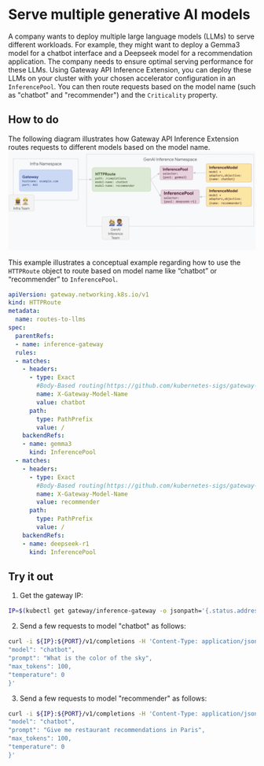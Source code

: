 # Serve multiple generative AI models
A company wants to deploy multiple large language models (LLMs) to serve different workloads. 
For example, they might want to deploy a Gemma3 model for a chatbot interface and a Deepseek model for a recommendation application. 
The company needs to ensure optimal serving performance for these LLMs.
Using Gateway API Inference Extension, you can deploy these LLMs on your cluster with your chosen accelerator configuration in an `InferencePool`. 
You can then route requests based on the model name (such as "chatbot" and "recommender") and the `Criticality` property.

## How to do 
The following diagram illustrates how Gateway API Inference Extension routes requests to different models based on the model name.
![Serving multiple generative AI models](../images/serve-mul-gen-AI-models.png)

This example illustrates a conceptual example regarding how to use the `HTTPRoute` object to route based on model name like “chatbot” or “recommender” to `InferencePool`.
```yaml
apiVersion: gateway.networking.k8s.io/v1
kind: HTTPRoute
metadata:
  name: routes-to-llms
spec:
  parentRefs:
  - name: inference-gateway
  rules:
  - matches:
    - headers:
      - type: Exact
        #Body-Based routing(https://github.com/kubernetes-sigs/gateway-api-inference-extension/blob/main/pkg/bbr/README.md) is being used to copy the model name from the request body to the header.
        name: X-Gateway-Model-Name
        value: chatbot
      path:
        type: PathPrefix
        value: /
    backendRefs:
    - name: gemma3
      kind: InferencePool
  - matches:
    - headers:
      - type: Exact
        #Body-Based routing(https://github.com/kubernetes-sigs/gateway-api-inference-extension/blob/main/pkg/bbr/README.md) is being used to copy the model name from the request body to the header.
        name: X-Gateway-Model-Name
        value: recommender
      path:
        type: PathPrefix
        value: /
    backendRefs:
    - name: deepseek-r1
      kind: InferencePool     
```

## Try it out

1. Get the gateway IP:
```bash
IP=$(kubectl get gateway/inference-gateway -o jsonpath='{.status.addresses[0].value}'); PORT=80
```
2. Send a few requests to model "chatbot" as follows:
```bash
curl -i ${IP}:${PORT}/v1/completions -H 'Content-Type: application/json' -d '{
"model": "chatbot",
"prompt": "What is the color of the sky",
"max_tokens": 100,
"temperature": 0
}'
```
3. Send a few requests to model "recommender" as follows:
```bash
curl -i ${IP}:${PORT}/v1/completions -H 'Content-Type: application/json' -d '{
"model": "chatbot",
"prompt": "Give me restaurant recommendations in Paris",
"max_tokens": 100,
"temperature": 0
}'
```
